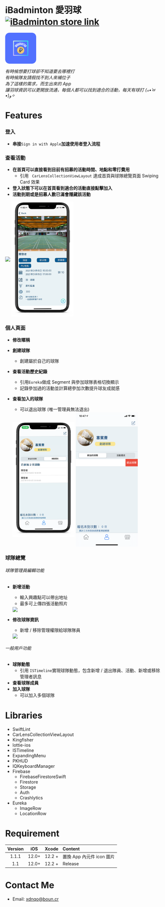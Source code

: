 # iBadminton 愛羽球   <a href="https://apps.apple.com/us/app/ibadminton-%E6%84%9B%E7%BE%BD%E7%90%83/id1546797864"><img src="https://github.com/Volorf/Badges/blob/master/App%20Store/App%20Store%20Badge.png" alt="iBadminton store link" width="100" align="center" /></a>

<img src="https://github.com/maxkai1303/ProjectAsset/blob/master/cutmypic.png" width="100" align="center" />

*有時候想要打球卻不知道要去哪裡打* <BR>
*有時候隊友請假找不到人來補位子* <BR>
*為了這樣的需求，而生出來的 App* <BR>
*讓羽球資訊可以更開放流通，每個人都可以找到適合的活動，每天有球打 (๑•̀ㅂ•́)و✧*


# Features
### 登入
* **串接**`Sign in with Apple`**加速使用者登入流程**

### 查看活動
* **在首頁可以直接看到目前有招募的活動時間、地點和零打費用**
    - 引用 ` CarLensCollectionViewLayout` 達成首頁與球隊總覽頁面 Swiping Card 效果
* **登入狀態下可以在首頁看到適合的活動直接點擊加入**
* **活動到期或是招募人數已滿會隱藏該活動**
<img src="https://github.com/maxkai1303/ProjectAsset/blob/master/IMB_VlYTL2.gif" width="200" align="center" />
<img src="https://github.com/maxkai1303/ProjectAsset/blob/master/smartmockups_kjrbjb51.png" width="200" align="center" />


### 個人頁面
* **修改暱稱**
* **創建球隊**
    - 創建屬於自己的球隊
* **查看活動歷史紀錄**
    - 引用`Eureka`做成 Segment 與參加球隊表格切換顯示
    - 記錄參加過的活動並計算總參加次數提升球友成就感
* **查看加入的球隊**
    - 可以退出球隊 (唯一管理員無法退出)
    
    <img src="https://github.com/maxkai1303/ProjectAsset/blob/master/smartmockups_kjrbduv2.png" width="200" align="center" />
    <img src="https://github.com/maxkai1303/ProjectAsset/blob/master/IMG_2096.PNG" width="200" align="center" />


### 球隊總覽
###### 球隊管理員編輯功能
* **新增活動**
    - 輸入興趣點可以帶出地址
    - 最多可上傳四張活動照片
    <img src="https://github.com/maxkai1303/ProjectAsset/blob/master/IMB_esWNpd.gif" width="200" align="center" />
* **修改球隊資訊**
    - 新增 / 移除管理權限給球隊隊員
    
    <img src=" https://github.com/maxkai1303/ProjectAsset/blob/master/IMB_EAWl1E.gif" width="200" align="center" />
   

###### 一般用戶功能
* **球隊動態**
    - 引用 `ISTimeline`實現球隊動態，包含新增 / 退出隊員、活動、新增或移除管理者訊息
* **查看球隊成員**
* **加入球隊**
    - 可以加入多個球隊



# Libraries
* SwiftLint
* CarLensCollectionViewLayout
* Kingfisher
* lottie-ios
* ISTimeline
* ExpandingMenu
* PKHUD
* IQKeyboardManager
* Firebase
    * FirebaseFirestoreSwift
    * Firestore
    * Storage
    * Auth
    * Crashlytics
* Eureka
    * ImageRow
    * LocationRow

# Requirement

Version  | iOS   | Xcode   |                Content               |
:--------:|:------:|:---------:|:-------------------------------|
1.1.1     | 12.0+ |  12.2 +  | 置換 App 內元件 icon 圖片|
1.1        | 12.0+ |  12.2 +  | Release                               |

# Contact Me
* Email: xdnqo@boun.cr
